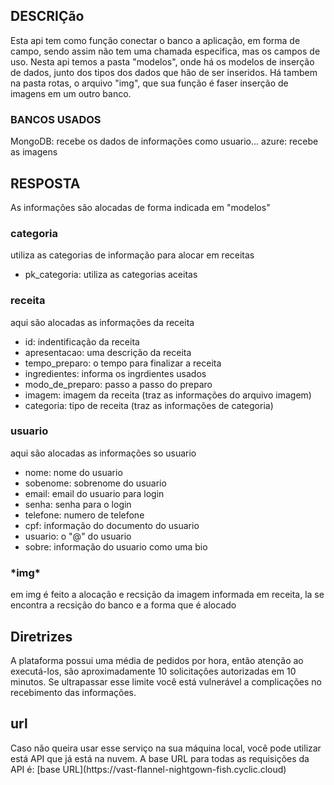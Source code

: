 <H2>DESCRIÇão</H2>
Esta api tem como função conectar o banco a aplicação, em forma de campo, sendo assim não tem uma chamada especifica, mas os campos de uso. Nesta api temos a pasta "modelos", onde há os modelos de inserção de dados, junto dos tipos dos dados que hão de ser inseridos.
Há tambem na pasta rotas, o arquivo "img", que sua função é faser inserção de imagens em um outro banco.

<h3>BANCOS USADOS</h3>
MongoDB: recebe os dados de informações como usuario... 
azure: recebe as imagens 

<h2>RESPOSTA</h2>

As informações são alocadas de forma indicada em "modelos"

<h3>categoria</h3>

   utiliza as categorias de informação para alocar em receitas

  * pk_categoria: utiliza as categorias aceitas

<h3>receita</h3>

   aqui são alocadas as informações da receita

  * id: indentificação da receita
  * apresentacao: uma descrição da receita
  * tempo_preparo: o tempo para finalizar a receita
  * ingredientes: informa os ingrdientes usados
  * modo_de_preparo: passo a passo do preparo
  * imagem: imagem da receita (traz as informações do arquivo imagem)
  * categoria: tipo de receita (traz as informações de categoria)

<h3>usuario</h3>

   aqui são alocadas as informações so usuario

  * nome: nome do usuario
  * sobenome: sobrenome do usuario
  * email: email do usuario para login
  * senha: senha para o login
  * telefone: numero de telefone
  * cpf: informação do documento do usuario
  * usuario: o "@" do usuario
  * sobre: informação do usuario como uma bio

  <h3>*img*</h3>
  em img é feito a alocação e recsição da imagem informada em receita, la se encontra a recsição do banco e a forma que é alocado

  <h2>Diretrizes</h2>
  A plataforma possui uma média de pedidos por hora, então atenção ao executá-los, são aproximadamente 10 solicitações autorizadas em 10 minutos. Se ultrapassar esse limite você está vulnerável a complicações no recebimento das informações.

<h2>url</h2>
Caso não queira usar esse serviço na sua máquina local, você pode utilizar está API que já está na nuvem. A base URL para todas as requisições da API é:
[base URL](https://vast-flannel-nightgown-fish.cyclic.cloud) 
